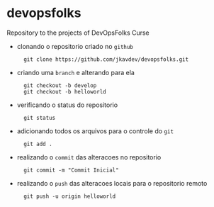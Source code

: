# devopsfolks
Repository to the projects of DevOpsFolks Curse

* clonando o repositorio criado no `github`

	
		git clone https://github.com/jkavdev/devopsfolks.git
		
* criando uma `branch` e alterando para ela

	
		git checkout -b develop
		git checkout -b helloworld
		
* verificando o status do repositorio

	
		git status
		
* adicionando todos os arquivos para o controle do `git`
	
	
		git add .
		
* realizando o `commit` das alteracoes no repositorio

	
		git commit -m "Commit Inicial"
		
* realizando o `push` das alteracoes locais para o repositorio remoto

	
		git push -u origin helloworld								